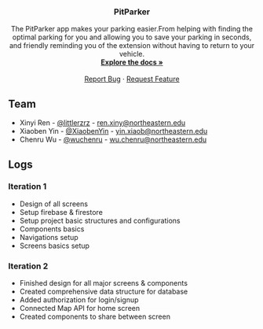 <div id="top"></div>

<!-- PROJECT LOGO -->

<div align="center">
  <!-- <a href="https://github.com/PitParkerTeam/MobileApp-PitParker">
    <img src="images/logo.png" alt="Logo" width="80" height="auto">
  </a> -->
</div>


<h3 align="center">PitParker</h3>

  <p align="center">
    The PitParker app makes your parking easier.From helping with finding the optimal parking for you and allowing you to save your parking in seconds, and friendly reminding you of the extension without having to return to your vehicle.
    <br />
    <a href="https://github.com/PitParkerTeam/MobileApp-PitParker">
        <strong>Explore the docs »</strong>
    </a>
    <br />
    <br />
    <!-- <a href="">View Live Demo</a> -->
    <!-- · -->
    <a href="https://github.com/PitParkerTeam/MobileApp-PitParker/issues">Report Bug</a>
    ·
    <a href="https://github.com/PitParkerTeam/MobileApp-PitParker/issues">Request Feature</a>
  </p>


## Team

- Xinyi Ren - [@littlerzrz](https://github.com/littlerzrz) - ren.xiny@northeastern.edu
- Xiaoben Yin - [@XiaobenYin](https://github.com/XiaobenYin) - yin.xiaob@northeastern.edu
- Chenru Wu - [@wuchenru](https://github.com/wuchenru) - wu.chenru@northeastern.edu



<!-- LOGS -->

## Logs

### Iteration 1
- Design of all screens
- Setup firebase & firestore
- Setup project basic structures and configurations
- Components basics
- Navigations setup
- Screens basics setup

### Iteration 2
- Finished design for all major screens & components
- Created comprehensive data structure for database
- Added authorization for login/signup
- Connected Map API for home screen
- Created components to share between screen


<!-- MARKDOWN LINKS & IMAGES -->

[project-url]: https://github.com/PitParkerTeam/MobileApp-PitParker
